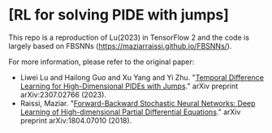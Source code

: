 # [RL for solving PIDE with jumps]

This repo is a reproduction of Lu(2023) in TensorFlow 2 and the code is largely based on FBSNNs (https://maziarraissi.github.io/FBSNNs/).

For more information, please refer to the original paper:
  - Liwei Lu and Hailong Guo and Xu Yang and Yi Zhu. "[Temporal Difference Learning for High-Dimensional PIDEs with Jumps](https://arxiv.org/abs/2307.02766)." arXiv preprint arXiv:2307.02766 (2023).
  - Raissi, Maziar. "[Forward-Backward Stochastic Neural Networks: Deep Learning of High-dimensional Partial Differential Equations](https://arxiv.org/abs/1804.07010)." arXiv preprint arXiv:1804.07010 (2018).
